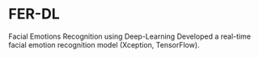 # FER-DL
Facial Emotions Recognition using Deep-Learning Developed a real-time facial emotion recognition model (Xception, TensorFlow).
